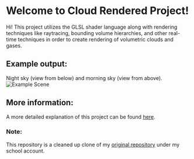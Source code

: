 # Welcome to Cloud Rendered Project!

Hi! This project utilizes the GLSL shader language along with rendering techniques like raytracing, bounding volume hierarchies, and other real-time techniques in order to create rendering of volumetric clouds and gases.

## Example output:
Night sky (view from below) and morning sky (view from above).
![Example Scene](https://romantaylor.com/wp-content/uploads/2021/09/cloud_renderer_example_scene.jpg)

## More information:
A more detailed explanation of this project can be found [here](https://romantaylor.com/volumetric-clouds-simulation/). 

### Note:
This repository is a cleaned up clone of my [original repository](https://github.com/StreetRo/cloud-renderer) under my school account. 
